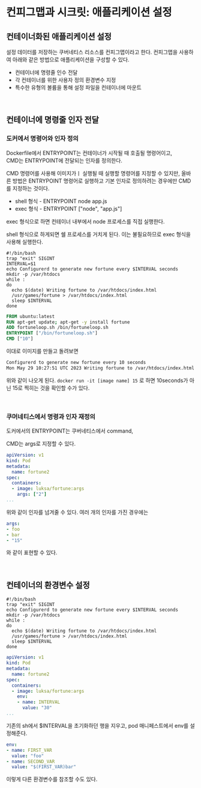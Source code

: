 # 컨피그맵과 시크릿: 애플리케이션 설정

## 컨테이너화된 애플리케이션 설정

설정 데이터를 저장하는 쿠버네티스 리소스를 컨피그맵이라고 한다.  컨피그맵을 사용하여 아래와 같은 방법으로 애플리케이션을 구성할 수 있다.

* 컨테이너에 명령줄 인수 전달
* 각 컨테이너를 위한 사용자 정의 환경변수 지정
* 특수한 유형의 볼륨을 통해 설정 파일을 컨테이너에 마운트

<br/>

## 컨테이너에 명령줄 인자 전달

### 도커에서 명령어와 인자 정의

Dockerfile에서 ENTRYPOINT는 컨테이너가 시작될 때 호출될 명령어이고,  
CMD는 ENTRYPOINT에 전달되는 인자를 정의한다.  

CMD 명령어를 사용해 이미지가ㅣ 실행될 때 실행할 명령어를 지정할 수 있지만, 올바른 방법은 ENTRYPOINT 명령어로 실행하고 기본 인자로 정의하려는 경우에만 CMD를 지정하는 것이다.  

* shell 형식 - ENTRYPOINT node app.js
* exec 형식 - ENTRYPOINT ["node", "app.js"]

exec 형식으로 하면 컨테이너 내부에서 node 프로세스를 직접 실행한다.  

shell 형식으로 하게되면 쉘 프로세스를 거치게 된다. 이는 불필요하므로 exec 형식을 사용해 실행한다.  

```shell
#!/bin/bash
trap "exit" SIGINT
INTERVAL=$1
echo Configurerd to generate new fortune every $INTERVAL seconds
mkdir -p /var/htdocs
while :
do
  echo $(date) Writing fortune to /var/htdocs/index.html
  /usr/games/fortune > /var/htdocs/index.html
  sleep $INTERVAL
done
```

```dockerfile
FROM ubuntu:latest
RUN apt-get update; apt-get -y install fortune
ADD fortuneloop.sh /bin/fortuneloop.sh
ENTRYPOINT ["/bin/fortuneloop.sh"]
CMD ["10"]
```

이대로 이미지를 만들고 돌려보면  

```sh
Configurerd to generate new fortune every 10 seconds
Mon May 29 10:27:51 UTC 2023 Writing fortune to /var/htdocs/index.html
```

위와 같이 나오게 된다. ``docker run -it [image name] 15`` 로 하면 10seconds가 아닌 15로 찍히는 것을 확인할 수가 있다.  

<br/>

### 쿠머네티스에서 명령과 인자 재정의

도커에서의 ENTRYPOINT는 쿠버네티스에서 command,  

CMD는 args로 지정할 수 있다.  

```yaml
apiVersion: v1
kind: Pod
metadata:
  name: fortune2
spec:
  containers:
  - image: luksa/fortune:args
    args: ["2"]
...
```

위와 같이 인자를 넘겨줄 수 있다. 여러 개의 인자를 가진 경우에는 

```yaml
args:
- foo
- bar
- "15"
```

와 같이 표현할 수 있다.

<br/>

## 컨테이너의 환경변수 설정

```shell
#!/bin/bash
trap "exit" SIGINT
echo Configurerd to generate new fortune every $INTERVAL seconds
mkdir -p /var/htdocs
while :
do
  echo $(date) Writing fortune to /var/htdocs/index.html
  /usr/games/fortune > /var/htdocs/index.html
  sleep $INTERVAL
done
```

```yaml
apiVersion: v1
kind: Pod
metadata:
  name: fortune2
spec:
  containers:
  - image: luksa/fortune:args
    env:
    - name: INTERVAL
      value: "30"
...
```

기존의 sh에서 $INTERVAL을 초기화하던 행을 지우고, pod 매니페스트에서 env를 설정해준다.  

```yaml
env:
- name: FIRST_VAR
  value: "foo"
- name: SECOND_VAR
  value: "$(FIRST_VAR)bar"
```

이렇게 다른 환경변수를 참조할 수도 있다.  

